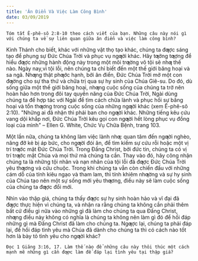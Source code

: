 ```yaml
---
title: 'Ân Điển Và Việc Làm Công Bình'
date: 03/09/2019
---
```


`Tóm tắt Ê-phê-sô 2:8-10 theo cách viết của bạn. Những câu này nói gì với chúng ta về sự liên quan giữa ân điển và việc làm công bình?`

Kinh Thánh cho biết, khác với những vật thọ tạo khác, chúng ta đƣợc sáng tạo để phụng sự Đức Chúa Trời và phục vụ ngƣời khác. Hãy tƣởng tƣợng để hiểu đƣợc những hành động này trong một môi trƣờng vô tội sẽ nhƣ thế nào. Ngày nay,vì tội lỗi, nên chúng ta chỉ biết đến một thế giới băng hoại và sa ngã. Nhƣng thật phƣớc hạnh, bởi ân điển, Đức Chúa Trời mở một con đƣờng cho sự tha thứ và chữa trị qua sự hy sinh của Chúa Giê-su. Do đó, dù sống giữa một thế giới băng hoại, nhƣng cuộc sống của chúng ta trở nên hoàn hảo hơn trong đôi tay quyền năng của Đức Chúa Trời, Ngài dùng chúng ta để hợp tác với Ngài để tìm cách chữa lành và phục hồi sự băng hoại và tổn thƣơng trong cuộc sống của những ngƣời khác (xem Ê-phê-sô 2:10). "Những ai đã nhận thì phải ban cho ngƣời khác. Những tiếng kêu cứu vang dội khắp nơi, Đức Chúa Trời kêu gọi con ngƣời hết lòng phục vụ đồng loại của mình" – Ellen G. White, Chức Vụ Chữa Bệnh, trang 103.

Một lần nữa, chúng ta không làm việc lành nhƣ: quan tâm đến ngƣời nghèo, nâng đỡ kẻ bị áp bức, cho ngƣời đói ăn, để tìm kiếm sự cứu rỗi hoặc một vị trí trƣớc mặt Đức Chúa Trời. Trong Đấng Christ, bởi đức tin, chúng ta có vị trí trƣớc mặt Chúa và mọi thứ mà chúng ta cần. Thay vào đó, hãy công nhận chúng ta là những tội nhân và nạn nhân của tội lỗi đã đƣợc Đức Chúa Trời yêu thƣơng và cứu chuộc. Trong khi chúng ta vẫn còn chiến đấu với những cám dỗ của tính kiêu ngạo và tham lam, thì tính khiêm nhƣờng và sự hy sinh của Chúa tạo nên một sự sống mới yêu thƣơng, điều này sẽ làm cuộc sống của chúng ta đƣợc đổi mới.

Nhìn vào thập giá, chúng ta thấy đƣợc sự hy sinh hoàn hảo và vĩ đại đã đƣợc thực hiện vì chúng ta, và nhận ra rằng chúng ta không cần phải thêm bất cứ điều gì nữa vào những gì đã làm cho chúng ta qua Đấng Christ, nhƣng điều này không có nghĩa là chúng ta không nên làm gì đó để hồi đáp những gì mà Đấng Christ đã làm cho chúng ta. Ngƣợc lại, chúng ta phải đáp lại, để hồi đáp tình yêu mà Chúa đã dành cho chúng ta thì có cách nào tốt hơn là bày tỏ tình yêu cho ngƣời khác?

`Đọc 1 Giăng 3:16, 17. Làm thế nào để những câu này thôi thúc một cách mạnh mẽ những gì cần đƣợc làm để đáp lại tình yêu tại thập giá?`